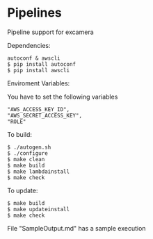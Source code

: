 # Pipelines
Pipeline support for excamera

Dependencies:

	autoconf & awscli
	$ pip install autoconf
	$ pip install awscli

Enviroment Variables:

You have to set the following variables

	"AWS_ACCESS_KEY_ID",
	"AWS_SECRET_ACCESS_KEY",
	"ROLE"

To build:

	$ ./autogen.sh
	$ ./configure
	$ make clean
	$ make build
	$ make lambdainstall
	$ make check

To update:
	
	$ make build
	$ make updateinstall
	$ make check

File "SampleOutput.md" has a sample execution
